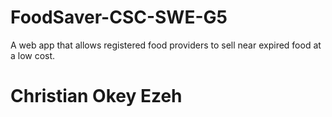 # FoodSaver-CSC-SWE-G5
A web app that allows registered food providers to sell near expired food at a low cost.

# Christian Okey Ezeh
